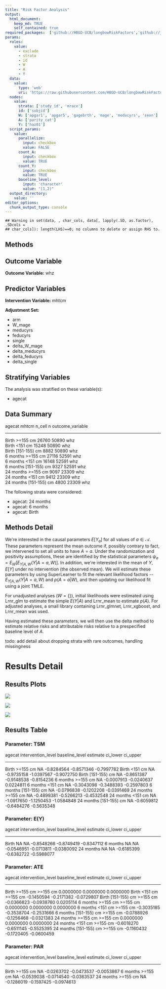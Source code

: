 ```yaml
---
title: "Risk Factor Analysis"
output: 
  html_document:
    keep_md: TRUE
    self_contained: true
required_packages:  ['github://HBGD-UCB/longbowRiskFactors','github://jeremyrcoyle/skimr@vector_types', 'github://tlverse/delayed']
params:
  roles:
    value:
      - exclude
      - strata
      - id
      - W
      - A
      - Y
  data: 
    value: 
      type: 'web'
      uri: 'https://raw.githubusercontent.com/HBGD-UCB/longbowRiskFactors/master/inst/sample_data/birthwt_data.rdata'
  nodes:
    value:
      strata: ['study_id', 'mrace']
      id: ['subjid']
      W: ['apgar1', 'apgar5', 'gagebrth', 'mage', 'meducyrs', 'sexn']
      A: ['parity_cat']
      Y: ['haz01']
  script_params:
    value:
      parallelize:
        input: checkbox
        value: FALSE
      count_A:
        input: checkbox
        value: TRUE
      count_Y:
        input: checkbox
        value: TRUE        
      baseline_level:
        input: 'character'
        value: "[1,2)"
  output_directory:
    value: ''
editor_options: 
  chunk_output_type: console
---
```







```
## Warning in set(data, , char_cols, data[, lapply(.SD, as.factor), .SDcols =
## char_cols]): length(LHS)==0; no columns to delete or assign RHS to.
```

## Methods
## Outcome Variable

**Outcome Variable:** whz

## Predictor Variables

**Intervention Variable:** mhtcm

**Adjustment Set:**

* arm
* W_mage
* meducyrs
* feducyrs
* single
* delta_W_mage
* delta_meducyrs
* delta_feducyrs
* delta_single

## Stratifying Variables

The analysis was stratified on these variable(s):

* agecat

## Data Summary

agecat      mhtcm           n_cell       n  outcome_variable 
----------  -------------  -------  ------  -----------------
Birth       >=155 cm         26760   50890  whz              
Birth       <151 cm          15248   50890  whz              
Birth       [151-155) cm      8882   50890  whz              
6 months    >=155 cm         27116   52591  whz              
6 months    <151 cm          16148   52591  whz              
6 months    [151-155) cm      9327   52591  whz              
24 months   >=155 cm          9097   23309  whz              
24 months   <151 cm           9412   23309  whz              
24 months   [151-155) cm      4800   23309  whz              


The following strata were considered:

* agecat: 24 months
* agecat: 6 months
* agecat: Birth



## Methods Detail

We're interested in the causal parameters $E[Y_a]$ for all values of $a \in \mathcal{A}$. These parameters represent the mean outcome if, possibly contrary to fact, we intervened to set all units to have $A=a$. Under the randomization and positivity assumptions, these are identified by the statistical parameters $\psi_a=E_W[E_{Y|A,W}(Y|A=a,W)]$.  In addition, we're interested in the mean of $Y$, $E[Y]$ under no intervention (the observed mean). We will estimate these parameters by using SuperLearner to fit the relevant likelihood factors -- $E_{Y|A,W}(Y|A=a,W)$ and $p(A=a|W)$, and then updating our likelihood fit using a joint TMLE.

For unadjusted analyses ($W=\{\}$), initial likelihoods were estimated using Lrnr_glm to estimate the simple $E(Y|A)$ and Lrnr_mean to estimate $p(A)$. For adjusted analyses, a small library containing Lrnr_glmnet, Lrnr_xgboost, and Lrnr_mean was used.

Having estimated these parameters, we will then use the delta method to estimate relative risks and attributable risks relative to a prespecified baseline level of $A$.

todo: add detail about dropping strata with rare outcomes, handling missingness







# Results Detail

## Results Plots
![](/tmp/568def56-0dde-434b-a8b4-8f7af4d8db02/b2be0712-cb89-4de8-b76d-e783362968ea/REPORT_files/figure-html/plot_tsm-1.png)<!-- -->



![](/tmp/568def56-0dde-434b-a8b4-8f7af4d8db02/b2be0712-cb89-4de8-b76d-e783362968ea/REPORT_files/figure-html/plot_ate-1.png)<!-- -->



![](/tmp/568def56-0dde-434b-a8b4-8f7af4d8db02/b2be0712-cb89-4de8-b76d-e783362968ea/REPORT_files/figure-html/plot_par-1.png)<!-- -->

## Results Table

### Parameter: TSM


agecat      intervention_level   baseline_level      estimate     ci_lower     ci_upper
----------  -------------------  ---------------  -----------  -----------  -----------
Birth       >=155 cm             NA                -0.8284564   -0.8571346   -0.7997782
Birth       <151 cm              NA                -0.9735158   -1.0397567   -0.9072750
Birth       [151-155) cm         NA                -0.8651387   -0.9148538   -0.8154236
6 months    >=155 cm             NA                -0.0007913   -0.0240637    0.0224811
6 months    <151 cm              NA                -0.3043098   -0.3488393   -0.2597803
6 months    [151-155) cm         NA                -0.0796838   -0.1202208   -0.0391469
24 months   >=155 cm             NA                -0.4899381   -0.5266213   -0.4532548
24 months   <151 cm              NA                -1.0917650   -1.1250453   -1.0584848
24 months   [151-155) cm         NA                -0.6059812   -0.6484276   -0.5635348


### Parameter: E(Y)


agecat      intervention_level   baseline_level      estimate     ci_lower     ci_upper
----------  -------------------  ---------------  -----------  -----------  -----------
Birth       NA                   NA                -0.8548266   -0.8749419   -0.8347112
6 months    NA                   NA                -0.0546951   -0.0713811   -0.0380092
24 months   NA                   NA                -0.6185399   -0.6382722   -0.5988077


### Parameter: ATE


agecat      intervention_level   baseline_level      estimate     ci_lower     ci_upper
----------  -------------------  ---------------  -----------  -----------  -----------
Birth       >=155 cm             >=155 cm           0.0000000    0.0000000    0.0000000
Birth       <151 cm              >=155 cm          -0.1450594   -0.2171382   -0.0729807
Birth       [151-155) cm         >=155 cm          -0.0366823   -0.0938760    0.0205114
6 months    >=155 cm             >=155 cm           0.0000000    0.0000000    0.0000000
6 months    <151 cm              >=155 cm          -0.3035185   -0.3538704   -0.2531666
6 months    [151-155) cm         >=155 cm          -0.0788926   -0.1256468   -0.0321383
24 months   >=155 cm             >=155 cm           0.0000000    0.0000000    0.0000000
24 months   <151 cm              >=155 cm          -0.6018270   -0.6511145   -0.5525395
24 months   [151-155) cm         >=155 cm          -0.1160432   -0.1720405   -0.0600459


### Parameter: PAR


agecat      intervention_level   baseline_level      estimate     ci_lower     ci_upper
----------  -------------------  ---------------  -----------  -----------  -----------
Birth       >=155 cm             NA                -0.0263702   -0.0473537   -0.0053867
6 months    >=155 cm             NA                -0.0539038   -0.0714540   -0.0363537
24 months   >=155 cm             NA                -0.1286019   -0.1597425   -0.0974613
